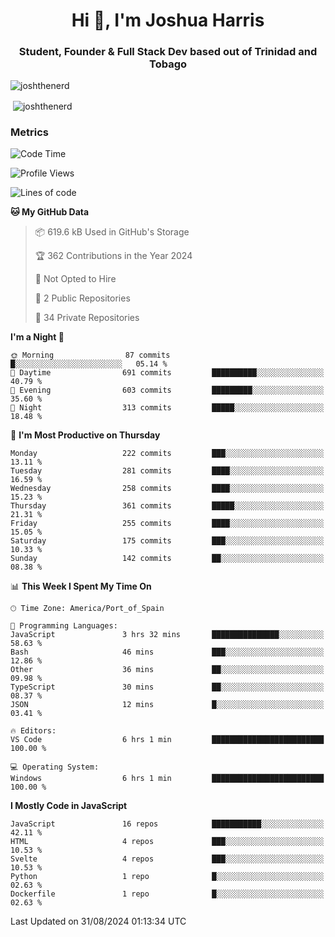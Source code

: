 <h1 align="center">Hi 👋, I'm Joshua Harris</h1>
<h3 align="center">Student, Founder & Full Stack Dev based out of Trinidad and Tobago</h3>

<p align="left"> <img src="https://komarev.com/ghpvc/?username=JoshTheDeveloperr" alt="joshthenerd" /> </p>

<p>&nbsp;<img align="center" src="https://github-readme-stats.vercel.app/api?username=JoshTheDeveloperr&show_icons=true&count_private=true" alt="joshthenerd" /></p>

### Metrics

<!--START_SECTION:waka-->
![Code Time](http://img.shields.io/badge/Code%20Time-912%20hrs%2042%20mins-blue)

![Profile Views](http://img.shields.io/badge/Profile%20Views-0-blue)

![Lines of code](https://img.shields.io/badge/From%20Hello%20World%20I%27ve%20Written-3.3%20million%20lines%20of%20code-blue)

**🐱 My GitHub Data** 

> 📦 619.6 kB Used in GitHub's Storage 
 > 
> 🏆 362 Contributions in the Year 2024
 > 
> 🚫 Not Opted to Hire
 > 
> 📜 2 Public Repositories 
 > 
> 🔑 34 Private Repositories 
 > 
**I'm a Night 🦉** 

```text
🌞 Morning                87 commits          █░░░░░░░░░░░░░░░░░░░░░░░░   05.14 % 
🌆 Daytime                691 commits         ██████████░░░░░░░░░░░░░░░   40.79 % 
🌃 Evening                603 commits         █████████░░░░░░░░░░░░░░░░   35.60 % 
🌙 Night                  313 commits         █████░░░░░░░░░░░░░░░░░░░░   18.48 % 
```
📅 **I'm Most Productive on Thursday** 

```text
Monday                   222 commits         ███░░░░░░░░░░░░░░░░░░░░░░   13.11 % 
Tuesday                  281 commits         ████░░░░░░░░░░░░░░░░░░░░░   16.59 % 
Wednesday                258 commits         ████░░░░░░░░░░░░░░░░░░░░░   15.23 % 
Thursday                 361 commits         █████░░░░░░░░░░░░░░░░░░░░   21.31 % 
Friday                   255 commits         ████░░░░░░░░░░░░░░░░░░░░░   15.05 % 
Saturday                 175 commits         ███░░░░░░░░░░░░░░░░░░░░░░   10.33 % 
Sunday                   142 commits         ██░░░░░░░░░░░░░░░░░░░░░░░   08.38 % 
```


📊 **This Week I Spent My Time On** 

```text
🕑︎ Time Zone: America/Port_of_Spain

💬 Programming Languages: 
JavaScript               3 hrs 32 mins       ███████████████░░░░░░░░░░   58.63 % 
Bash                     46 mins             ███░░░░░░░░░░░░░░░░░░░░░░   12.86 % 
Other                    36 mins             ██░░░░░░░░░░░░░░░░░░░░░░░   09.98 % 
TypeScript               30 mins             ██░░░░░░░░░░░░░░░░░░░░░░░   08.37 % 
JSON                     12 mins             █░░░░░░░░░░░░░░░░░░░░░░░░   03.41 % 

🔥 Editors: 
VS Code                  6 hrs 1 min         █████████████████████████   100.00 % 

💻 Operating System: 
Windows                  6 hrs 1 min         █████████████████████████   100.00 % 
```

**I Mostly Code in JavaScript** 

```text
JavaScript               16 repos            ███████████░░░░░░░░░░░░░░   42.11 % 
HTML                     4 repos             ███░░░░░░░░░░░░░░░░░░░░░░   10.53 % 
Svelte                   4 repos             ███░░░░░░░░░░░░░░░░░░░░░░   10.53 % 
Python                   1 repo              █░░░░░░░░░░░░░░░░░░░░░░░░   02.63 % 
Dockerfile               1 repo              █░░░░░░░░░░░░░░░░░░░░░░░░   02.63 % 
```




 Last Updated on 31/08/2024 01:13:34 UTC
<!--END_SECTION:waka-->
